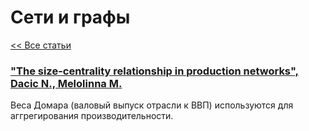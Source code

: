 # Сети и графы

[<< Все статьи](../README.md)

### ["The size-centrality relationship in production networks", Dacic N., Melolinna M. ](https://www.bankofengland.co.uk/-/media/boe/files/working-paper/2022/the-size-centrality-relationship-in-production-networks.pdf?la=en&hash=B507576B16908C7C81D1CAE2C13A6F3343D94519)
Веса Домара (валовый выпуск отрасли к ВВП) используются для аггрегирования производительности.